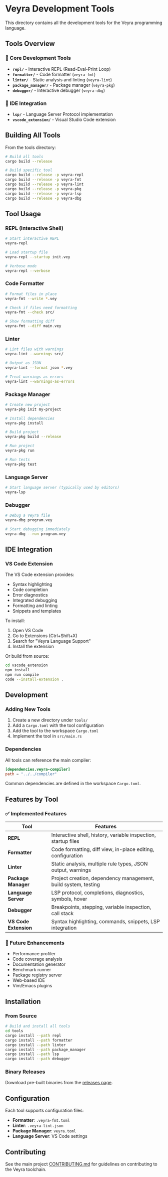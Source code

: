 # Veyra Development Tools

This directory contains all the development tools for the Veyra programming language.

## Tools Overview

### 🔧 Core Development Tools

- **`repl/`** - Interactive REPL (Read-Eval-Print Loop)
- **`formatter/`** - Code formatter (`veyra-fmt`)
- **`linter/`** - Static analysis and linting (`veyra-lint`)
- **`package_manager/`** - Package manager (`veyra-pkg`)
- **`debugger/`** - Interactive debugger (`veyra-dbg`)

### 🎨 IDE Integration

- **`lsp/`** - Language Server Protocol implementation
- **`vscode_extension/`** - Visual Studio Code extension

## Building All Tools

From the tools directory:

```bash
# Build all tools
cargo build --release

# Build specific tool
cargo build --release -p veyra-repl
cargo build --release -p veyra-fmt
cargo build --release -p veyra-lint
cargo build --release -p veyra-pkg
cargo build --release -p veyra-lsp
cargo build --release -p veyra-dbg
```

## Tool Usage

### REPL (Interactive Shell)
```bash
# Start interactive REPL
veyra-repl

# Load startup file
veyra-repl --startup init.vey

# Verbose mode
veyra-repl --verbose
```

### Code Formatter
```bash
# Format files in place
veyra-fmt --write *.vey

# Check if files need formatting
veyra-fmt --check src/

# Show formatting diff
veyra-fmt --diff main.vey
```

### Linter
```bash
# Lint files with warnings
veyra-lint --warnings src/

# Output as JSON
veyra-lint --format json *.vey

# Treat warnings as errors
veyra-lint --warnings-as-errors
```

### Package Manager
```bash
# Create new project
veyra-pkg init my-project

# Install dependencies
veyra-pkg install

# Build project
veyra-pkg build --release

# Run project
veyra-pkg run

# Run tests
veyra-pkg test
```

### Language Server
```bash
# Start language server (typically used by editors)
veyra-lsp
```

### Debugger
```bash
# Debug a Veyra file
veyra-dbg program.vey

# Start debugging immediately
veyra-dbg --run program.vey
```

## IDE Integration

### VS Code Extension

The VS Code extension provides:
- Syntax highlighting
- Code completion
- Error diagnostics
- Integrated debugging
- Formatting and linting
- Snippets and templates

To install:
1. Open VS Code
2. Go to Extensions (Ctrl+Shift+X)
3. Search for "Veyra Language Support"
4. Install the extension

Or build from source:
```bash
cd vscode_extension
npm install
npm run compile
code --install-extension .
```

## Development

### Adding New Tools

1. Create a new directory under `tools/`
2. Add a `Cargo.toml` with the tool configuration
3. Add the tool to the workspace `Cargo.toml`
4. Implement the tool in `src/main.rs`

### Dependencies

All tools can reference the main compiler:
```toml
[dependencies.veyra-compiler]
path = "../../compiler"
```

Common dependencies are defined in the workspace `Cargo.toml`.

## Features by Tool

### ✅ Implemented Features

| Tool | Features |
|------|----------|
| **REPL** | Interactive shell, history, variable inspection, startup files |
| **Formatter** | Code formatting, diff view, in-place editing, configuration |
| **Linter** | Static analysis, multiple rule types, JSON output, warnings |
| **Package Manager** | Project creation, dependency management, build system, testing |
| **Language Server** | LSP protocol, completions, diagnostics, symbols, hover |
| **Debugger** | Breakpoints, stepping, variable inspection, call stack |
| **VS Code Extension** | Syntax highlighting, commands, snippets, LSP integration |

### 🔄 Future Enhancements

- Performance profiler
- Code coverage analysis
- Documentation generator
- Benchmark runner
- Package registry server
- Web-based IDE
- Vim/Emacs plugins

## Installation

### From Source
```bash
# Build and install all tools
cd tools
cargo install --path repl
cargo install --path formatter
cargo install --path linter
cargo install --path package_manager
cargo install --path lsp
cargo install --path debugger
```

### Binary Releases
Download pre-built binaries from the [releases page](https://github.com/k6w/veyra/releases).

## Configuration

Each tool supports configuration files:
- **Formatter**: `.veyra-fmt.toml`
- **Linter**: `.veyra-lint.json`
- **Package Manager**: `veyra.toml`
- **Language Server**: VS Code settings

## Contributing

See the main project [CONTRIBUTING.md](../CONTRIBUTING.md) for guidelines on contributing to the Veyra toolchain.